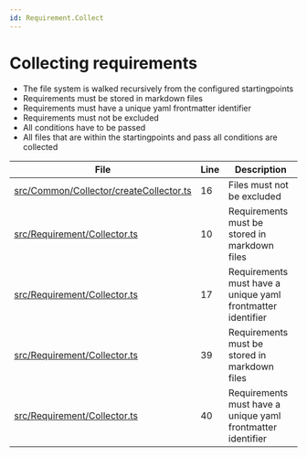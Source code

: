 ```yaml
---
id: Requirement.Collect
---
```


# Collecting requirements

-   The file system is walked recursively from the configured startingpoints
-   Requirements must be stored in markdown files
-   Requirements must have a unique yaml frontmatter identifier
-   Requirements must not be excluded
-   All conditions have to be passed
-   All files that are within the startingpoints and pass all conditions are collected

<div class="tracey">

| File                                                                                         | Line | Description                                                 |
| -------------------------------------------------------------------------------------------- | ---- | ----------------------------------------------------------- |
| [src/Common/Collector/createCollector.ts](../../src/Common/Collector/createCollector.ts#L16) | 16   | Files must not be excluded                                  |
| [src/Requirement/Collector.ts](../../src/Requirement/Collector.ts#L10)                       | 10   | Requirements must be stored in markdown files               |
| [src/Requirement/Collector.ts](../../src/Requirement/Collector.ts#L17)                       | 17   | Requirements must have a unique yaml frontmatter identifier |
| [src/Requirement/Collector.ts](../../src/Requirement/Collector.ts#L39)                       | 39   | Requirements must be stored in markdown files               |
| [src/Requirement/Collector.ts](../../src/Requirement/Collector.ts#L40)                       | 40   | Requirements must have a unique yaml frontmatter identifier |

</div>
